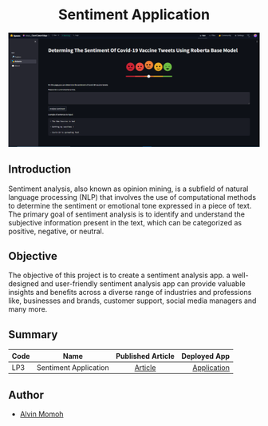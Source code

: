 # <center>Sentiment Application</center>

![Alt text](<https://github.com/DaitaMonk/Sentiment-Analysis/blob/master/Screenshot%20(878).png>)

## Introduction

Sentiment analysis, also known as opinion mining, is a subfield of natural language processing (NLP) that involves the use of computational methods to determine the sentiment or emotional tone expressed in a piece of text. The primary goal of sentiment analysis is to identify and understand the subjective information present in the text, which can be categorized as positive, negative, or neutral.

## Objective

The objective of this project is to create a sentiment analysis app. a well-designed and user-friendly sentiment analysis app can provide valuable insights and benefits across a diverse range of industries and professions like, businesses and brands, customer support, social media managers and many more.

## Summary

| Code | Name                  |                                     Published Article                                     |                                                    Deployed App |
| ---- | --------------------- | :---------------------------------------------------------------------------------------: | --------------------------------------------------------------: |
| LP3  | Sentiment Application | [Article](https://medium.com/@chipmnkal/store-sales-time-series-forecasting-4c3bbc6eaca2) | [Application](https://huggingface.co/spaces/VINAL/SentimentApp) |

## Author

- [Alvin Momoh](https://github.com/DaitaMonk)
